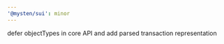 ```yaml
---
'@mysten/sui': minor
---
```


defer objectTypes in core API and add parsed transaction representation
